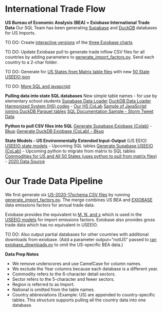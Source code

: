 
<h1>International Trade Flow</h1>
<b>US Bureau of Economic Analysis (BEA) + Exiobase International Trade Data</b>
Our SQL Team has been generating <a href="/OpenFootprint/prep/sql/supabase/">Supabase</a> and <a href="/OpenFootprint/prep/sql/duckdb/">DuckDB</a> databases for US Imports.


TO DO: Create [interactive versions](/OpenFootprint/impacts/) of the [three Exiobase charts](https://exiobase.eu)

TO DO: Update Exiobase pull to generate trade inflow CSV files for all countries by adding parameters to <a href="https://github.com/ModelEarth/USEEIO/tree/import_factors/import_factors_exio">generate\_import\_factors.py</a>. Send each country to a 2-char folder.

TO DO: Generate for [US States from Matrix table files](/io/about/) with new [50 State USEEIO json](https://github.com/ModelEarth/OpenFootprint/tree/main/impacts/2020)

TO DO: <a href="/OpenFootprint/impacts/">More SQL and javascript</a>

<!--<a href="#reports">Our Javascript USEEIO TO DOs</a>-->
<!--<a href="/io/charts/">Our React USEEIO widget TO DOs</a>-->

<b>Pulling data into state SQL databases</b>
New simple table names - for use by elementary school students
<a href="/OpenFootprint/prep/sql/supabase/">Supabase Data Loader</a>
<a href="/OpenFootprint/prep/sql/duckdb/">DuckDB Data Loader</a>
<a href="/requests/products/">Harmonized System (HS) codes</a> - <a href="https://colab.research.google.com/drive/1etpn1no8JgeUxwLr_5dBFEbt8sq5wd4v?usp=sharing">Our HS CoLab</a>
<a href="/OpenFootprint/impacts/">Sample of JavaScript joining DuckDB Parquet tables</a>
<a href="https://model.earth/storm/impact/process.html">SQL Documentation Sample - Storm Tweet Data</a>

<b>Python to pull CSV files into SQL</b>
<a href="https://colab.research.google.com/drive/1qWgO_UjeoYYB3ZSzT3QdXSfVZb7j09_S?usp=sharing">Generate Supabase Exiobase (Colab)</a> - <a href="https://github.com/ModelEarth/OpenFootprint/tree/main/impacts/exiobase/US-source">Bkup</a>
<a href="https://colab.research.google.com/drive/1Wm9Bvi9pC66xNtxKHfaJEeIYuXKpb1TA?usp=sharing">Generate DuckDB Exiobase (CoLab) - <a href="https://github.com/ModelEarth/OpenFootprint/tree/main/impacts/exiobase/US-source">Bkup</a>

<b>State Models - US Environmentally Extended Input-Output</b> (US EEIO)
<a href="/io/about/">USEEIO state models</a> - Upcoming SQL tables
<a href="https://colab.research.google.com/drive/1CYKNTnLiZ_PbP5WS_dMVtYyYDIAFwzq8?usp=sharing" target="useeio_colab">Generate Supabase USEEIO (CoLab)</a> - Upcoming python to migrate from matrix to SQL tables
<a href="/data-pipeline/research/economy/">Commodities for US and All 50 States (uses python to pull from matrix files)</a> - <a href="https://github.com/ModelEarth/OpenFootprint/tree/main/impacts/2020">2020 Data Source</a>

# Our Trade Data Pipeline

We first generate six [US-2020-17schema CSV files](https://github.com/ModelEarth/OpenFootprint/tree/main/impacts/exiobase/US-source/2022) by running <a href="https://github.com/ModelEarth/USEEIO/tree/import_factors/import_factors_exio">generate\_import\_factors.py</a>. The merge combines US BEA and <a href="https://exiobase.eu">EXIOBASE</a> data emissions factors for annual trade data.

Exiobase provides the equivalent to <a href="https://github.com/USEPA/useeior/blob/master/format_specs/Model.md">M, N, and x</a> which is used in the <a href="/io/about/">USEEIO models</a> for import emissions factors. Exiobase also provides gross trade data which has no equivalent in USEEIO.



TO DO: Also output partial databases for other countries with additional downloads from exiobase. (Add a parameter output="notUS" passed to <a href="https://github.com/ModelEarth/USEEIO/tree/import_factors/import_factors_exio">ran exiobase\_downloads.py</a> to omit the US-specific BEA data.)


<!--
	<a href="https://github.com/ModelEarth/USEEIO/tree/import_factors/import_factors_exio/output">Exiobase+BEA output for 2019</a>.
-->

**Data Prep Notes**
- We remove underscores and use CamelCase for column names.
- We exclude the Year columns because each database is a different year.
- Commodity refers to the 6-character detail sectors.
- Sector refers to the 5-character and fewer sectors.
- Region is referred to as Import.
- National is omitted from the table names.
- Country abbreviations (Example: US) are appended to country-specific tables.
This structure supports pulling all the country data into one database.